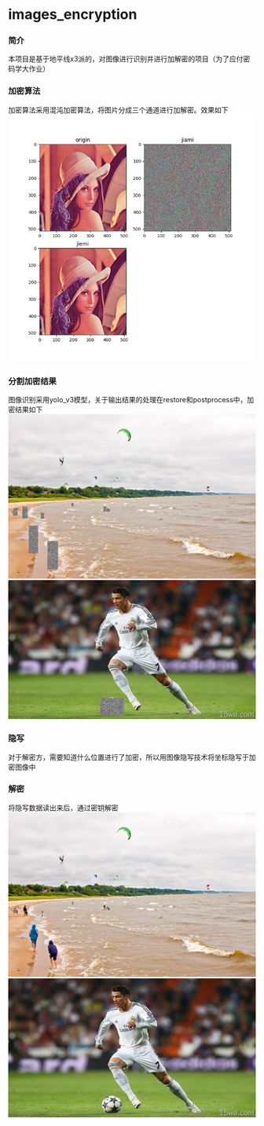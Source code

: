 # images_encryption
### 简介
本项目是基于地平线x3派的，对图像进行识别并进行加解密的项目（为了应付密码学大作业）
### 加密算法
加密算法采用混沌加密算法，将图片分成三个通道进行加解密。效果如下
![](result.png)
### 分割加密结果
图像识别采用yolo_v3模型，关于输出结果的处理在restore和postprocess中，加密结果如下
![](./result/result_jiami.jpg)
![](./main%20code/result_jiami.jpg)
### 隐写
对于解密方，需要知道什么位置进行了加密，所以用图像隐写技术将坐标隐写于加密图像中
### 解密
将隐写数据读出来后，通过密钥解密
![](./result/result_jiemi.jpg)
![](./main%20code/result_jiemi.jpg)
